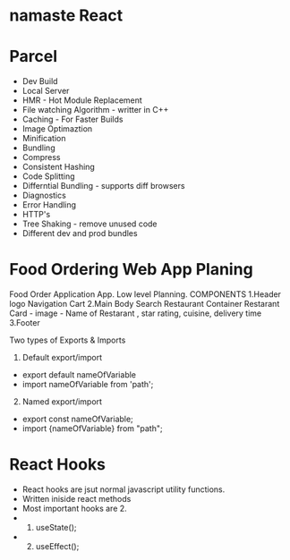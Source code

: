 # namaste React

# Parcel

- Dev Build
- Local Server
- HMR - Hot Module Replacement
- File watching Algorithm - writter in C++
- Caching - For Faster Builds
- Image Optimaztion
- Minification
- Bundling
- Compress
- Consistent Hashing
- Code Splitting
- Differntial Bundling - supports diff browsers
- Diagnostics
- Error Handling
- HTTP's
- Tree Shaking - remove unused code
- Different dev and prod bundles

# Food Ordering Web App Planing

Food Order Application App. Low level Planning.
COMPONENTS
1.Header
logo
Navigation
Cart
2.Main Body
Search
Restaurant Container
Restarant Card - image - Name of Restarant , star rating, cuisine, delivery time
3.Footer

Two types of Exports & Imports

1. Default export/import

- export default nameOfVariable
- import nameOfVariable from 'path';

2. Named export/import

- export const nameOfVariable;
- import {nameOfVariable} from "path";

# React Hooks

- React hooks are jsut normal javascript utility functions.
- Written iniside react methods
- Most important hooks are 2.
- 1. useState();
- 2. useEffect();
